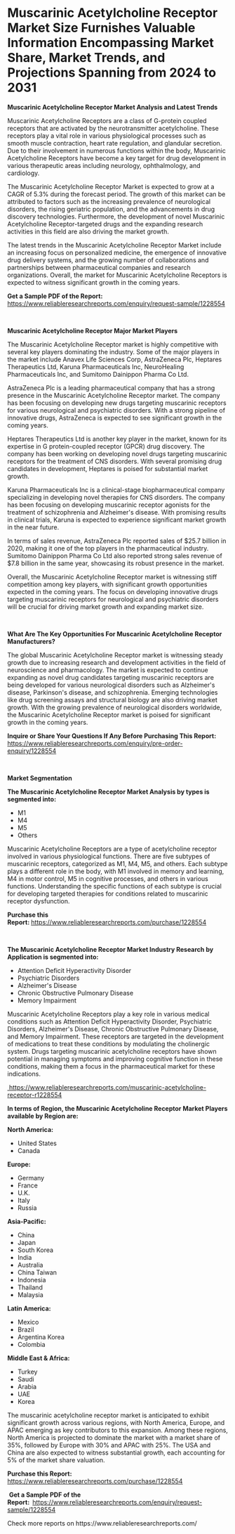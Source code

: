 <p><h1>Muscarinic Acetylcholine Receptor Market Size Furnishes Valuable Information Encompassing Market Share, Market Trends, and Projections Spanning from 2024 to 2031</h1></p><p><strong>Muscarinic Acetylcholine Receptor Market Analysis and Latest Trends</strong></p>
<p><p>Muscarinic Acetylcholine Receptors are a class of G-protein coupled receptors that are activated by the neurotransmitter acetylcholine. These receptors play a vital role in various physiological processes such as smooth muscle contraction, heart rate regulation, and glandular secretion. Due to their involvement in numerous functions within the body, Muscarinic Acetylcholine Receptors have become a key target for drug development in various therapeutic areas including neurology, ophthalmology, and cardiology.</p><p>The Muscarinic Acetylcholine Receptor Market is expected to grow at a CAGR of 5.3% during the forecast period. The growth of this market can be attributed to factors such as the increasing prevalence of neurological disorders, the rising geriatric population, and the advancements in drug discovery technologies. Furthermore, the development of novel Muscarinic Acetylcholine Receptor-targeted drugs and the expanding research activities in this field are also driving the market growth.</p><p>The latest trends in the Muscarinic Acetylcholine Receptor Market include an increasing focus on personalized medicine, the emergence of innovative drug delivery systems, and the growing number of collaborations and partnerships between pharmaceutical companies and research organizations. Overall, the market for Muscarinic Acetylcholine Receptors is expected to witness significant growth in the coming years.</p></p>
<p><strong>Get a Sample PDF of the Report:&nbsp;</strong> <a href="https://www.reliableresearchreports.com/enquiry/request-sample/1228554">https://www.reliableresearchreports.com/enquiry/request-sample/1228554</a></p>
<p>&nbsp;</p>
<p><strong>Muscarinic Acetylcholine Receptor Major Market Players</strong></p>
<p><p>The Muscarinic Acetylcholine Receptor market is highly competitive with several key players dominating the industry. Some of the major players in the market include Anavex Life Sciences Corp, AstraZeneca Plc, Heptares Therapeutics Ltd, Karuna Pharmaceuticals Inc, NeuroHealing Pharmaceuticals Inc, and Sumitomo Dainippon Pharma Co Ltd.</p><p>AstraZeneca Plc is a leading pharmaceutical company that has a strong presence in the Muscarinic Acetylcholine Receptor market. The company has been focusing on developing new drugs targeting muscarinic receptors for various neurological and psychiatric disorders. With a strong pipeline of innovative drugs, AstraZeneca is expected to see significant growth in the coming years.</p><p>Heptares Therapeutics Ltd is another key player in the market, known for its expertise in G protein-coupled receptor (GPCR) drug discovery. The company has been working on developing novel drugs targeting muscarinic receptors for the treatment of CNS disorders. With several promising drug candidates in development, Heptares is poised for substantial market growth.</p><p>Karuna Pharmaceuticals Inc is a clinical-stage biopharmaceutical company specializing in developing novel therapies for CNS disorders. The company has been focusing on developing muscarinic receptor agonists for the treatment of schizophrenia and Alzheimer's disease. With promising results in clinical trials, Karuna is expected to experience significant market growth in the near future.</p><p>In terms of sales revenue, AstraZeneca Plc reported sales of $25.7 billion in 2020, making it one of the top players in the pharmaceutical industry. Sumitomo Dainippon Pharma Co Ltd also reported strong sales revenue of $7.8 billion in the same year, showcasing its robust presence in the market.</p><p>Overall, the Muscarinic Acetylcholine Receptor market is witnessing stiff competition among key players, with significant growth opportunities expected in the coming years. The focus on developing innovative drugs targeting muscarinic receptors for neurological and psychiatric disorders will be crucial for driving market growth and expanding market size.</p></p>
<p>&nbsp;</p>
<p><strong>What Are The Key Opportunities For Muscarinic Acetylcholine Receptor Manufacturers?</strong></p>
<p><p>The global Muscarinic Acetylcholine Receptor market is witnessing steady growth due to increasing research and development activities in the field of neuroscience and pharmacology. The market is expected to continue expanding as novel drug candidates targeting muscarinic receptors are being developed for various neurological disorders such as Alzheimer's disease, Parkinson's disease, and schizophrenia. Emerging technologies like drug screening assays and structural biology are also driving market growth. With the growing prevalence of neurological disorders worldwide, the Muscarinic Acetylcholine Receptor market is poised for significant growth in the coming years.</p></p>
<p><strong>Inquire or Share Your Questions If Any Before Purchasing This Report:</strong> <a href="https://www.reliableresearchreports.com/enquiry/pre-order-enquiry/1228554">https://www.reliableresearchreports.com/enquiry/pre-order-enquiry/1228554</a></p>
<p>&nbsp;</p>
<p><strong>Market Segmentation</strong></p>
<p><strong>The Muscarinic Acetylcholine Receptor Market Analysis by types is segmented into:</strong></p>
<p><ul><li>M1</li><li>M4</li><li>M5</li><li>Others</li></ul></p>
<p><p>Muscarinic Acetylcholine Receptors are a type of acetylcholine receptor involved in various physiological functions. There are five subtypes of muscarinic receptors, categorized as M1, M4, M5, and others. Each subtype plays a different role in the body, with M1 involved in memory and learning, M4 in motor control, M5 in cognitive processes, and others in various functions. Understanding the specific functions of each subtype is crucial for developing targeted therapies for conditions related to muscarinic receptor dysfunction.</p></p>
<p><strong>Purchase this Report:&nbsp;</strong><a href="https://www.reliableresearchreports.com/purchase/1228554">https://www.reliableresearchreports.com/purchase/1228554</a></p>
<p>&nbsp;</p>
<p><strong>The Muscarinic Acetylcholine Receptor Market Industry Research by Application is segmented into:</strong></p>
<p><ul><li>Attention Deficit Hyperactivity Disorder</li><li>Psychiatric Disorders</li><li>Alzheimer's Disease</li><li>Chronic Obstructive Pulmonary Disease</li><li>Memory Impairment</li></ul></p>
<p><p>Muscarinic Acetylcholine Receptors play a key role in various medical conditions such as Attention Deficit Hyperactivity Disorder, Psychiatric Disorders, Alzheimer's Disease, Chronic Obstructive Pulmonary Disease, and Memory Impairment. These receptors are targeted in the development of medications to treat these conditions by modulating the cholinergic system. Drugs targeting muscarinic acetylcholine receptors have shown potential in managing symptoms and improving cognitive function in these conditions, making them a focus in the pharmaceutical market for these indications.</p></p>
<p><a href="https://www.reliableresearchreports.com/muscarinic-acetylcholine-receptor-r1228554">&nbsp;https://www.reliableresearchreports.com/muscarinic-acetylcholine-receptor-r1228554</a></p>
<p><strong>In terms of Region, the Muscarinic Acetylcholine Receptor Market Players available by Region are:</strong></p>
<p>
    <p> <strong> North America: </strong>
        <ul>
            <li>United States</li>
            <li>Canada</li>
        </ul>
        </p> 
    <p> <strong> Europe: </strong>
        <ul>
            <li>Germany</li>
            <li>France</li>
            <li>U.K.</li>
            <li>Italy</li>
            <li>Russia</li>
        </ul>
        </p> 
    <p> <strong> Asia-Pacific: </strong>
        <ul>
            <li>China</li>
            <li>Japan</li>
            <li>South Korea</li>
            <li>India</li>
            <li>Australia</li>
            <li>China Taiwan</li>
            <li>Indonesia</li>
            <li>Thailand</li>
            <li>Malaysia</li>
        </ul>
        </p> 
    <p> <strong> Latin America: </strong>
        <ul>
            <li>Mexico</li>
            <li>Brazil</li>
            <li>Argentina Korea</li>
            <li>Colombia</li>
        </ul>
        </p> 
    <p> <strong> Middle East & Africa: </strong>
        <ul>
            <li>Turkey</li>
            <li>Saudi</li>
            <li>Arabia</li>
            <li>UAE</li>
            <li>Korea</li>
        </ul>
    </p>
    </p>
<p><p>The muscarinic acetylcholine receptor market is anticipated to exhibit significant growth across various regions, with North America, Europe, and APAC emerging as key contributors to this expansion. Among these regions, North America is projected to dominate the market with a market share of 35%, followed by Europe with 30% and APAC with 25%. The USA and China are also expected to witness substantial growth, each accounting for 5% of the market share valuation.</p></p>
<p><strong>Purchase this Report: </strong><a href="https://www.reliableresearchreports.com/purchase/1228554">https://www.reliableresearchreports.com/purchase/1228554</a></p>
<p>&nbsp;<strong>Get a Sample PDF of the Report:&nbsp;&nbsp;</strong><a href="https://www.reliableresearchreports.com/enquiry/request-sample/1228554">https://www.reliableresearchreports.com/enquiry/request-sample/1228554</a></p>
<p><strong></strong></p>
<p>Check more reports on https://www.reliableresearchreports.com/</p>